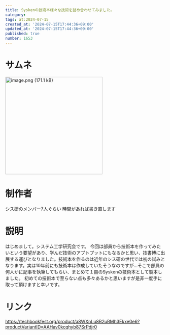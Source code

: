 ```yaml
---
title: Syskenの技術本様々な技術を詰め合わせてみました。
category:
tags: at:2024-07-15
created_at: '2024-07-15T17:44:36+09:00'
updated_at: '2024-07-15T17:44:36+09:00'
published: true
number: 1653
---
```


# サムネ
<img width="306" alt="image.png (171.1 kB)" src="/img/markdown/1653/4693a466-f4d4-4c2a-bfc3-29c1bb52f391.webp">


# 制作者
シス研のメンバー7人ぐらい
時間があれば書き直します

# 説明
はじめまして。システム工学研究会です。
今回は部員から技術本を作ってみたいという要望があり、学んだ技術のアプトプットにもなるかと思い、技書博に出展する運びとなりました。技術本を作るのは近年のシス研の世代では初の試みとなります。実は10年前にも技術本は作成していたそうなのですが…そこで部員の何人かに記事を執筆してもらい、まとめて１冊のSyskenの技術本として製本しました。
初めての技術本で至らない点も多々あるかと思いますが是非一度手に取って頂けますと幸いです。

# リンク
https://techbookfest.org/product/a8WXnLu8R2uRMh3Ekxe0e6?productVariantID=AAHav0kcqhyb87SrPdjr0

